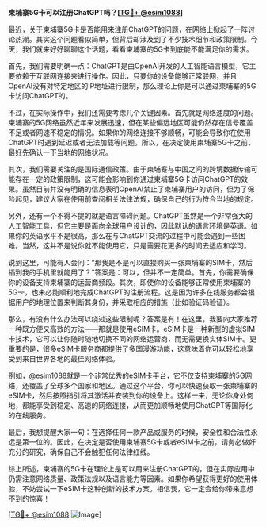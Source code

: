 **柬埔寨5G卡可以注册ChatGPT吗？[[TG💪+ @esim1088](https://t.me/s/esim1088)]**

最近，关于柬埔寨5G卡是否能用来注册ChatGPT的问题，在网络上掀起了一阵讨论热潮。其实这个问题看似简单，但背后却涉及到了不少技术细节和政策限制。今天，我们就来好好聊聊这个话题，看看柬埔寨的5G卡到底能不能满足你的需求。

首先，我们需要明确一点：ChatGPT是由OpenAI开发的人工智能语言模型，它主要依赖于互联网连接来进行操作。因此，只要你的设备能够正常联网，并且OpenAI没有对特定地区的IP地址进行限制，那么理论上你是可以通过柬埔寨的5G卡访问ChatGPT的。

不过，在实际操作中，我们还需要考虑几个关键因素。首先就是网络速度的问题。柬埔寨的5G网络虽然近年来发展迅速，但在某些偏远地区可能仍然存在信号覆盖不足或者网速不稳定的情况。如果你的网络连接不够顺畅，可能会导致你在使用ChatGPT时遇到延迟或者无法加载等问题。所以，在决定使用柬埔寨5G卡之前，最好先确认一下当地的网络状况。

其次，我们需要关注的是国际通信政策。由于柬埔寨与中国之间的跨境数据传输可能存在一定的政策限制，这可能会影响到你通过柬埔寨5G卡访问ChatGPT的效果。虽然目前并没有明确的信息表明OpenAI禁止了柬埔寨用户的访问，但为了保险起见，建议大家在使用前查阅相关法律法规，确保自己的行为符合当地的规定。

另外，还有一个不得不提的就是语言障碍问题。ChatGPT虽然是一个非常强大的人工智能工具，但它主要是面向全球用户设计的，因此默认的语言环境是英语。如果你的英语水平不是很高，那么在与ChatGPT交流的过程中可能会遇到一些困难。当然，这并不是说你就不能使用它，只是需要花更多的时间去适应和学习。

说到这里，可能有人会问：“那我是不是可以直接购买一张柬埔寨的SIM卡，然后插到我的手机里就能用了？”答案是：可以，但并不一定简单。首先，你需要确保你的设备支持柬埔寨的运营商频段。其次，即使你的设备能够正常使用柬埔寨的5G卡，也未必能顺利地完成ChatGPT的注册流程。这是因为许多在线服务都会根据用户的地理位置来判断其身份，并采取相应的措施（比如验证码验证）。

那么，有没有什么办法可以绕过这些限制呢？答案是有！在这里，我要向大家推荐一种既方便又高效的方法——那就是使用eSIM卡。eSIM卡是一种新型的虚拟SIM卡技术，它可以让你随时随地切换不同的网络运营商，而无需更换实体SIM卡。更重要的是，很多eSIM卡服务商都提供了多国漫游功能，这意味着你可以轻松地享受到来自世界各地的最佳网络体验。

例如，@esim1088就是一个非常优秀的eSIM卡平台，它不仅支持柬埔寨的5G网络，还覆盖了全球多个国家和地区。通过这个平台，你可以快速获取一张柬埔寨的eSIM卡，然后按照指引将其激活并安装到你的设备上。这样一来，无论你身处何地，都能享受到稳定、高速的网络连接，从而更加顺畅地使用ChatGPT等国际化的在线服务。

最后，我想提醒大家一句：在选择任何一款产品或服务的时候，安全性和合法性永远是第一位的。因此，在决定是否使用柬埔寨5G卡或者eSIM卡之前，请务必做好充分的研究，确保自己不会触犯任何法律红线。

综上所述，柬埔寨的5G卡在理论上是可以用来注册ChatGPT的，但在实际应用中仍需注意网络质量、政策法规以及语言能力等因素。如果你希望获得更好的使用体验，不妨尝试一下eSIM卡这种创新的技术方案。相信我，它一定会给你带来意想不到的惊喜！

[[TG💪+ @esim1088](https://t.me/s/esim1088) ![Image](https://i.postimg.cc/4NQfJmqS/Snipaste-2025-05-13-00-14-12.png)]